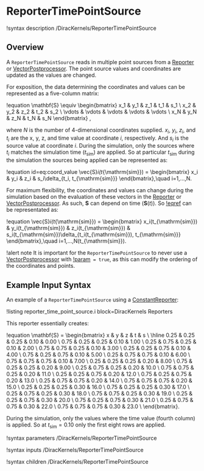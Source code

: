 # ReporterTimePointSource

!syntax description /DiracKernels/ReporterTimePointSource

## Overview

A `ReporterTimePointSource` reads in multiple point sources from a [Reporter](framework:Reporters/index.md) or [VectorPostprocessor](framework:VectorPostprocessors/index.md).  The point source values and coordinates are updated as the values are changed.

For exposition, the data determining the coordinates and values can be represented as a five-column matrix:

!equation
\mathbf{S} \equiv
\begin{bmatrix}
x_1 & y_1 & z_1 & t_1 & s_1 \\
x_2 & y_2 & z_2 & t_2 & s_2 \\
\vdots & \vdots & \vdots & \vdots & \vdots \\
x_N & y_N & z_N & t_N & s_N
\end{bmatrix} ,

where $N$ is the number of 4-dimensional coordinates supplied. $x_i$, $y_i$, $z_i$, and $t_i$ are the x, y, z, and time value at coordinate $i$, respectively. And $s_i$ is the source value at coordinate $i$. During the simulation, only the sources where $t_i$ matches the simulation time ($t_{\mathrm{sim}}$) are applied. So at particular $t_{\mathrm{sim}}$ during the simulation the sources being applied can be represented as:

!equation id=eq:coord_value
\vec{S}_i(t_{\mathrm{sim}}) = 
\begin{bmatrix}
x_i & y_i & z_i & s_i\delta_{t_i, t_{\mathrm{sim}}}
\end{bmatrix},\quad
i=1,...,N.

For maximum flexibility, the coordinates and values can change during the simulation based on the evaluation of these vectors in the [Reporter](framework:Reporters/index.md) or [VectorPostprocessor](framework:VectorPostprocessors/index.md). As such, $\mathbf{S}$ can depend on time ($\mathbf{S}(t)$). So [!eqref](eq:coord_value) can be representated as:

!equation
\vec{S}_i(t_{\mathrm{sim}}) = 
\begin{bmatrix}
x_i(t_{\mathrm{sim}}) & y_i(t_{\mathrm{sim}}) & z_i(t_{\mathrm{sim}}) & s_i(t_{\mathrm{sim}})\delta_{t_i(t_{\mathrm{sim}}), t_{\mathrm{sim}}}
\end{bmatrix},\quad
i=1,...,N(t_{\mathrm{sim}}).

!alert note
It is important for the `ReporterTimePointSource` to never use a [VectorPostprocessor](framework:VectorPostprocessors/index.md) with [!param](/VectorPostprocessors/PointValueSampler/contains_complete_history)` = true`, as this can modify the ordering of the coordinates and points.

## Example Input Syntax

An example of a `ReporterTimePointSource` using a [ConstantReporter](framework:/ConstantReporter.md):

!listing reporter_time_point_source.i block=DiracKernels Reporters

This reporter essentially creates:

!equation
\mathbf{S} = 
\begin{bmatrix}
x    & y    & z    & t    & s \\
\hline
0.25 & 0.25 & 0.25 & 0.10 & 0.00 \\
0.75 & 0.25 & 0.25 & 0.10 & 1.00 \\
0.25 & 0.75 & 0.25 & 0.10 & 2.00 \\
0.75 & 0.75 & 0.25 & 0.10 & 3.00 \\
0.25 & 0.25 & 0.75 & 0.10 & 4.00 \\
0.75 & 0.25 & 0.75 & 0.10 & 5.00 \\
0.25 & 0.75 & 0.75 & 0.10 & 6.00 \\
0.75 & 0.75 & 0.75 & 0.10 & 7.00 \\
0.25 & 0.25 & 0.25 & 0.20 & 8.00 \\
0.75 & 0.25 & 0.25 & 0.20 & 9.00 \\
0.25 & 0.75 & 0.25 & 0.20 & 10.0 \\
0.75 & 0.75 & 0.25 & 0.20 & 11.0 \\
0.25 & 0.25 & 0.75 & 0.20 & 12.0 \\
0.75 & 0.25 & 0.75 & 0.20 & 13.0 \\
0.25 & 0.75 & 0.75 & 0.20 & 14.0 \\
0.75 & 0.75 & 0.75 & 0.20 & 15.0 \\
0.25 & 0.25 & 0.25 & 0.30 & 16.0 \\
0.75 & 0.25 & 0.25 & 0.30 & 17.0 \\
0.25 & 0.75 & 0.25 & 0.30 & 18.0 \\
0.75 & 0.75 & 0.25 & 0.30 & 19.0 \\
0.25 & 0.25 & 0.75 & 0.30 & 20.0 \\
0.75 & 0.25 & 0.75 & 0.30 & 21.0 \\
0.25 & 0.75 & 0.75 & 0.30 & 22.0 \\
0.75 & 0.75 & 0.75 & 0.30 & 23.0 \\
\end{bmatrix}.

During the simulation, only the values where the time value (fourth column) is applied. So at $t_{\mathrm{sim}}=0.10$ only the first eight rows are applied.

!syntax parameters /DiracKernels/ReporterTimePointSource

!syntax inputs /DiracKernels/ReporterTimePointSource

!syntax children /DiracKernels/ReporterTimePointSource
